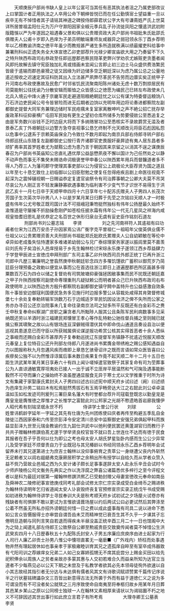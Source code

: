 <!-- { "loadSidebar": true } -->
　　天顺庚辰户部尚书缺人皇上以年公富可当其任有恶其执法者沮之乃属吏部改议上曰掌国计者正用执法之人卒用公命下朝绅皆悦已而在任公勤慎宻士望益重一旦以疾卒无有不悼惜者其子请铭其神道之碑按侍郎薛君状公字大有号谦斋姓严氏上世莫详所居曽祖孟阳仕元为万户守滁阳因家全椒元季兵乱子孙流徙凤阳之懐逺洪武初附版籍悞以严为年遂因之祖遇春父景和俱以公贵赠资政大夫户部尚书祖妣朱氏妣邵氏俱赠夫人公甫十岁即入邑庠为子弟员明敏端重师友咸器异之弱冠领永乐丁酉乡荐明年以乙榜教谕济南之徳平年虽少而教规甚严诸生多所造就秩满以绩最擢吏科给事中兼署刑科纠正遗失务全大体宣徳乙卯吏部荐升光禄少卿宣庙欲大用之乃奏留不下久之特升陜西布政司右叅政至任即巡歴郡邑察民隠革吏弊兴学劝农尤嫉赃吏贪墨者闻风即托故解去镇守宪臣独加礼焉或措画未宜闻公言即止初三边士马众盛供费浩繁民皆疲于逺输而郡邑豪猾之徒又因缘为奸边储多空乏朝廷深以为虑乃属公总之公量地逺近按收之迟速定其征科防其出入立法甚严夙弊尽革民不告劳而边廪实矣正统甲子升河南右布政使惠故及民愈广时邻省饥民流聚南阳陈州诸处无虑十数万剽掠居民有司莫能制公往抚谕乃分散安辑而赈恤之众皆感公之徳愿为编民己巳转左布政使未几北兵入境云中烽火通于京畿军民走避道阻粮絶朝廷忧之以公有谋为特委督运粮饷八万石济边吏民闻公号令皆冒险而进无后期者边饷以充明年用边将论奏进都察院左副都御史提督大同军务兼理边储时军民疮痍未复室家离散呻吟之声不絶公招亡抚存举废政革科征抑豪横广屯田军民始有更生之望初仓库所储多为势要侵敓公至悉追复之由是军务数兴谷钱不乏时边庭大将而下多纳赂冒功公至悉核实不录故爵赏无滥及者景泰乙亥丁外艰朝廷以边警方急夺哀视事公恳乞终制不允天顺改元将臣石彪因私怨以危事中公逮系于京赖英庙保全乃令致仕不数月即起为南京兵部右侍郎寻转户部右侍郎巡抚山东随复左副都御史公按行青齐诸郡官吏畏服奸豪屛迹有夷人居东昌者多顽犷弗率其首罗姓者尤为桀黠公虑为患乃言于朝因其来京留之以消其不逞之谋庚辰春召为户部尚书英庙知公忠直礼遇优厚公益毖懋夙夜不懈以国计为己任然处之以静不动声色而事无不集癸未赐诰命词极褒誉甲申春公以陜西累年用兵而督饟道者多不得人乃荐三人为藩司郡守使理其事吏部以公为侵官公上疏极论大臣荐贤为国之道且以年至七十恳乞致仕上初临御以公旧臣慰勉之使复任忽得疮疾且剧上命医往视竟不起深为之震悼辍视朝一日赐谥恭定复遣官谕祭令有司治葬事朝之公卿大夫莫不吊哭尽哀公为人刚正言不轻发廉静寡欲遇事敢为临利害不少变气节才识世不易得生于洪武乙亥十一月七日卒于天顺甲申四月十六日享年七十配苏氏赠夫人子男四人长茂次芳国子生次英次华孙男八人卜以是岁某月某日归葬于先茔之次铭曰天顺人才一时极盛有伟年公尤号敬正既司国计法不可揺峨冠秉笏挺然独标有伟年公扬歴最久始终不渝惟道是守屡摧不折励操愈刚俨如苍桧任披氷霜有伟年公一代无几星凤之祥海内咸视皇恤耆旧恩礼是优恭定之名百世之休形归泉台无虞有妥史臣作铭刻石道左
　　
　　刑部尚书刘公墓志铭　　李贤
　　
　　刘之先河南祥符人其逺祖有曰功甫者仕宋为江西万安丞子孙因家焉公讳广衡字克平曽祖仁一祖昭年父俊英俱业儒不仕祖父以公贵累赠资善大夫刑部尚书祖妣郑氏妣欧氏累赠夫人公自幼颖敏在等伦中卓异如老成蚤失怙恃遭家多难诸弟幼弱公与兄广泰综理家务家遂以振闾里莫不嘉羡曰刘氏有子矣洎长入邑庠授易于乡先生翰林检讨宋琮永乐庚子遂领江西乡荐益肆力于学登甲辰进士宣徳戊申拜刑部广东司主事乙卯升陜西司员外郎正统丁巳再升浙江司郎中凡歴三署廉明之誉翕然庚申秋朝廷轸念四方多罹饥馑欲广蓄积以御荒岁乃简廷臣分理预备之政勅以便宜从事而公在首选往浙江即日上道遍歴郡邑所区画甚多得粟数百万石为四仓以储之复督劝有司筑陂塘抑豪强拯困敝事集而民不扰既还朝廷嘉之甲子升陜西按察司副使命専理重刑凡疑狱赖公而明者甚众己巳升陜西布政司右布政使明年上以陜西边务方殷升都察院右副都御史镇守闗中盖特升也公益感激自效条陈十事皆安边御冦利国便民急务多见施行时边报多警公从容裁处咸得其肯綮督修城堡七十余处复奉勅转输军饷数万石于边城适岁旱民饥因设法济之俾不失所而公家之务亦办寻召公还京治院事未几复命往录南京法司之狱多所平反既还有白金彩币之赉壬申秋复奉命纠察湖广庻职之廉贪者凡所黜陟人服其公且条陈军民利病数事多见采纳既还劳以羊酒时浙江福建民郑懐冒王孝心等作乱特勅公驰徃督兵捕之至则贼已就擒公察其啸聚之故以山有银场连亘深僻贼得潜伏其中即命伐山通道且奏设县治以便巡视其患遂息已而守臣以所获贼属俱论谋逆报功希赏公核其实得首恶者十余人悉纵之事峻而还赐白金彩币甚厚丙子复奉勅巡抚辽东提督军务镇静不扰逺近悦服天顺改元春皇上复位特召公还升刑部左侍郎八月遂进尚书累膺金带绣袍之赐公感知遇益自力以图报称秋九月忽遘风疾而瘖即上章恳乞骇骨诏许之既而言语如常众医皆喜曰公疾瘳矣公独不以为然惟谆谆属后事未数日疾果复作竟不起天顺二年十二月十五日也距生洪武某年某月某日享寿六十有四上闻讣嗟悼遣官致祭于其家复命有司为茔葬事公为人直谅通敏寛厚坦夷处已接人一出于诚不立厓岸平居温然和气可掬及遇事能断毅然不可夺而廉介之操始终不渝虽歴通显服食无异于寒士尤以文学推重于时所为诗文有集藏于家娶康氏累封夫人子男四曰述古曰述宪中顺天府乡试曰述（阙）曰述绩为邑庠生孙男二铭曰木有松焉挺然秀拔石有玉焉孚畅旁达大江之右懿此刘公卓卓温温如玉如松发迹司刑爰列三署巨臬名藩大有时誉都台荐升司冦载登既忠以勤皇宠是膺皇宠是膺惟徳之厚惟才之长惟学之富懿此刘公邦家之光胡不慗遗皓首岩廊我懐伊人昭代希有刻铭坚珉永世不朽
　　
　　侍讲学士曽公行状　　刘球
　　
　　公姓曽讳鹤龄字延年一字延之其先有仕唐为先州团练使曰庆者再传至构避五季乱自金陵徙江西因家泰和六传至宗彭泽令安定清川丞安中监察御史安强兄弟俱起甲科而族益显彭泽九世至元瑞金教谕约生九韶仕洪武中以弛利便民罢还黄蓬湖官归而教行子共共子赠翰林修譔伯髙尤邃于学举贤良校官皆不就曰吾上世连仕不达而有徳于民食其报者在吾子乎吾何以仕为即公之考也母太安人胡氏梦星坠卧内感而生公公少异常儿及受学家廷不烦督责自力于业既冠与其兄椿龄以书经同领永乐乙酉乡荐明年会试留养未行其兄遂第进士为庶吉士翰林以没仰事俯育之责萃公一身继遭父丧内外斩然无足赖者又以闾右龃龉弗克康厥居积学之余稍出所有授学以自给久而从学者众贽入益不赀乃营故业邑城之西为久安计诸子颇长足事事遂辞太安人赴永乐辛丑会试时今少师庐陵杨公司文衡务先典实之作以洗浮腐之弊喜公诸篇悉优多梓行之至今评程文者以是科为最廷对居第一擢翰林修譔洪熈乙巳受勅封赠父母妻宣徳改元奉命如南岳及舜神农二陵修祀事宣徳庚戌同考礼部会试修太宗仁宗实录成受白金绮币之赐进秩为翰林侍读明年乞归省道闻太安人讣哀毁终丧复官预修宣宗实录正统戊午书成受赐如初进秩为翰林侍讲学士寻拔奉训大夫是秋考顺天府乡试初试之夕场屋火试卷亦有残缺者有司惧罪不敢以更试为言惟欲请葺场屋以约后两试公曰必更试然后其弊涤至公着不然虽无所私亦招外谤朝廷何惜一日之费以成此盛事哉有司具二说以进命下悉如公言众皆慑服得士亦审尝自谓吾齿未艾而精神觉已衰吾生其不久乎一夕课其子忘倦明旦造朝与同列言笑自若退而得疾未半昼没盖正统辛酉三月二十一日也馆阁中大为之恸上闻遣礼部左侍郎王公致祭自公卿至勲戚贵臣交致奠传闻者莫不悼惜公生洪武癸亥四月十八日歴春秋五十九配陈氏封安人子男五序廉应庶庾序由进士起家为行人司行人廉乙卯贡士孙男八惟公中懐坦直畧无一毫廞■〈广外戏内〉矫枉而处事遇物井然有理起居休如也事亲孝于家极雍睦训育其兄之遗孤庠自晬至有室卒成伟器致有弋阳司训之荐嫁庠女兄弟二人如己女寡姉孤甥无不席其庇尝分上赐金买田以给先祀积俸余以周族人之贫者亲故亦多蒙其惠与人交初若难合久而益亲所知为达官立当道者不少每燕见必以公天下期之未尝及于私教学者欲其必先本领毋徒徇外欲速以自小其志故经其指引者无分达与未达俱有儒者风其文有诗歌词赋颂赞累千篇传记序说半之行状墓铭碑讄杂文三百皆出新意得古法无所袭于外而有益于道徳仁义之说为多可谓没而有不可没者矣公就殡之三月序致使命自南夷至将奉柩归故乡用某年月日葬其邑某乡某山之原以公同榜士独球一人在翰林又素相厚来请状以为谒铭圗不朽之地义不可辞因述其世出事行如此庶立言君子有所考焉
　　
　　大理寺卿王公墓表　　李贤
　　
